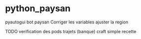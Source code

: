 # python_paysan
pyautogui bot paysan
Corriger les variables
ajuster la region

TODO
verification des pods
trajets (banque)
craft simple recette
